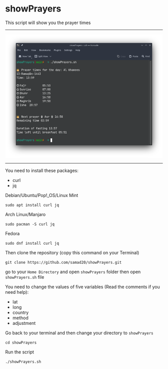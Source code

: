 # showPrayers
This script will show you the prayer times
******************

![Screenshot_showPrayers ](https://raw.githubusercontent.com/samad20/showPrayers/main/Screenshot_showPrayers.png)

******************

You need to install these packages:
* curl
* jq

Debian/Ubuntu/Pop!_OS/Linux Mint
 ```
 sudo apt install curl jq
 ```

Arch Linux/Manjaro
 ```
 sudo pacman -S curl jq
 ```

Fedora
 ```
 sudo dnf install curl jq
 ```

Then clone the repository (copy this command on your Terminal)
 ```
 git clone https://github.com/samad20/showPrayers.git
 ```
go to your ` Home Directory ` and open ` showPrayers ` folder then open ` showPrayers.sh ` file 

You need to change the values of five variables (Read the comments if you need help):
* lat
* long
* country
* method
* adjustment

Go back to your terminal and then change your directory to ` showPrayers `
 ```
 cd showPrayers
 ```

Run the script 
```
./showPrayers.sh
```
